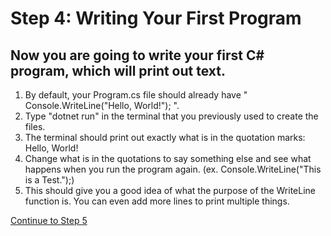 # Step 4: Writing Your First Program

## Now you are going to write your first C# program, which will print out text.

1. By default, your Program.cs file should already have " Console.WriteLine("Hello, World!"); ".
2. Type "dotnet run" in the terminal that you previously used to create the files.
3. The terminal should print out exactly what is in the quotation marks: Hello, World!
4. Change what is in the quotations to say something else and see what happens when you run the program again. (ex. Console.WriteLine("This is a Test.");)
5. This should give you a good idea of what the purpose of the WriteLine function is. You can even add more lines to print multiple things.


[Continue to Step 5](Variables.md)

